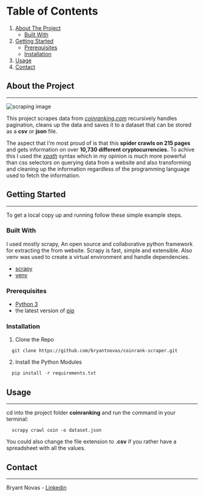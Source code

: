 # Table of Contents
1. [About The Project](#project)
    - [Built With](#built)
2. [Getting Started](#getting-started)
    - [Prerequisites](#prerequisites)
    - [Installation](#installation)
3. [Usage](#usage)
4. [Contact](#contact)

## About the Project <a name=project></a>
-------------------------------
![scraping image](https://miro.medium.com/max/486/1*lWPJJxqnFBA54PB6vyHlRg.gif)

This project scrapes data from *[coinranking.com](https://coinranking.com)* recursively handles pagination, cleans up the data and saves it to a dataset that can be stored as a **csv** or **json** file.

The aspect that I'm most proud of is that this **spider crawls on 215 pages** and gets information on over **10,730 different cryptocurrencies.** To achive this I used the *[xpath](https://www.w3schools.com/xml/xpath_intro.asp)* syntax which in my opinion is much more powerful than css selectors on querying data from a website and also transforming and cleaning up the information regardless of the programming language used to fetch the information.

## Getting Started <a name=getting-started></a>
-------------------------------------
To get a local copy up and running follow these simple example steps.

### Built With <a name=built></a>
I used mostly scrapy, An open source and collaborative python framework for extracting the from website. Scrapy is fast, simple and extensible. Also venv  was used to create a virtual environment and handle dependencies.
 
 - [scrapy](https://scrapy.org/)
 - [venv](https://docs.python.org/3/library/venv.html)

 ### Prerequisites <a name=prerequisites></a>
 - [Python 3](https://www.python.org/downloads/)
 - the latest version of [pip](https://pip.pypa.io/en/stable/installing/)

 ### Installation <a name=installation></a>
  1. Clone the Repo
  ``` 
    git clone https://github.com/bryantnovas/coinrank-scraper.git
  ```
  2. Install the Python Modules
  ```python
    pip install -r requirements.txt
  ```
## Usage <a name=usage></a>
-----------------
  cd into the project folder **coinranking** and run the command in your terminal: 
  ```
    scrapy crawl coin -o dataset.json
  ``` 
  You could also change the file extension to **.csv** if you rather have a spreadsheet with all the values.

## Contact <a name=contact></a>
---------------------
Bryant Novas - [Linkedin](https://www.linkedin.com/in/bryantnovas/)
